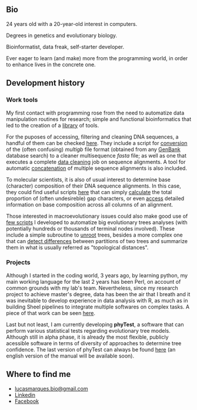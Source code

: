 ## Bio

24 years old with a 20-year-old interest in computers.

Degrees in genetics and evolutionary biology.

Bioinformatist, data freak, self-starter developer.

Ever eager to learn (and make) more from the programming world, in order to enhance lives in the concrete one.


## Development history

### Work tools

My first contact with programming rose from the need to automatize data manipulation routines for research; simple and functional bioinformatics that led to the creation of a [library](https://github.com/lpmarques/BItools-lib/) of tools.

For the puposes of accessing, filtering and cleaning DNA sequences, a handful of them can be checked [here](https://github.com/lpmarques/BItools-lib/tree/master/Sequence_processing).
They include a script for [conversion](https://github.com/lpmarques/BItools-lib/blob/master/Sequence_processing/multiGB2fasta.pl) of the (often confusing) *multigb* file format (obtained from any [GenBank](https://www.ncbi.nlm.nih.gov/genbank/) database search) to a cleaner multisequence *fasta* file; as well as one that executes a complete [data cleaning](https://github.com/lpmarques/BItools-lib/blob/master/Sequence_processing/zblocks.pl) job on sequence alignments. A tool for automatic [concatenation](https://github.com/lpmarques/BItools-lib/blob/master/Sequence_processing/concatenator.pl) of multiple sequence alignments is also included.

To molecular scientists, it is also of usual interest to determine base (character) composition of their DNA sequence alignments. In this case, they could find useful scripts [here](https://github.com/lpmarques/BItools-lib/tree/master/Alignment_composition_analyses) that can simply [calculate](https://github.com/lpmarques/BItools-lib/blob/master/Alignment_composition_analyses/gapcounter.pl) the total proportion of (often undesireble) gap characters, or even [access](https://github.com/lpmarques/BItools-lib/blob/master/Alignment_composition_analyses/sitereader.pl) detailed information on base composition across all columns of an alignment.

Those interested in macroevolutionary issues could also make good use of [few scripts](https://github.com/lpmarques/BItools-lib/tree/master/Automated_tree_analyses) I developed to automatize big evolutionary trees analyses (with potentially hundreds or thousands of terminal nodes involved). These include a simple subroutine to [unroot](https://github.com/lpmarques/BItools-lib/blob/master/Automated_tree_analyses/unroot.pl) trees, besides a more complex one that can [detect differences](https://github.com/lpmarques/BItools-lib/blob/master/Automated_tree_analyses/treeDist.pl) between partitions of two trees and summarize them in what is usually referred as "topological distances".

### Projects

Although I started in the coding world, 3 years ago, by learning python, my main working language for the last 2 years has been Perl, on account of common grounds with my lab's team. Nevertheless, since my research project to achieve master's degree, data has been the air that I breath and it was inevitable to develop experience in data analysis with R, as much as in building Sheel pipelines to integrate multiple softwares on complex tasks. A piece of that work can be seen [here](https://github.com/lpmarques/EqDelta).

Last but not least, I am currently developing **phyTest**, a software that can perform various statistical tests regarding evolutionary tree models. Although still in alpha phase, it is already the most flexible, publicly acessible software in terms of diversity of approaches to determine tree confidence. The last version of phyTest can always be found [here](https://github.com/lpmarques/phyTest) (an english version of the manual will be available soon).


## Where to find me

* lucasmarques.bio@gmail.com
* [Linkedin](https://www.linkedin.com/in/lucas-marques-370535a6/)
* [Facebook](https://www.facebook.com/lucas.pmarques?ref=bookmarks)